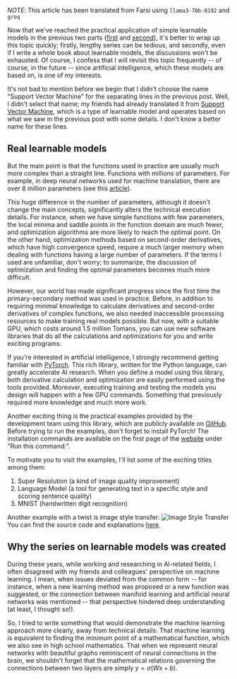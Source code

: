 *NOTE*: This article has been translated from Farsi using `llama3-70b-8192` and `groq`

Now that we've reached the practical application of simple learnable models in the previous two parts ([first](/learnable-models-this-understanding-computer-how-does-it-learn) and [second](/learnable-models-straight-line-the-simple-righteous-function)), it's better to wrap up this topic quickly; firstly, lengthy series can be tedious, and secondly, even if I write a whole book about learnable models, the discussions won't be exhausted. Of course, I confess that I will revisit this topic frequently -- of course, in the future -- since artificial intelligence, which these models are based on, is one of my interests.

It's not bad to mention before we begin that I didn't choose the name "Support Vector Machine" for the separating lines in the previous post. Well, I didn't select that name; my friends had already translated it from [Support Vector Machine](https://fa.wikipedia.org/wiki/%D9%85%D8%A7%D8%B4%DB%8C%D9%86_%D8%A8%D8%B1%D8%AF%D8%A7%D8%B1_%D9%BE%D8%B4%D8%AA%D9%8A%D8%A8%D8%A7%D9%86%DB%8C), which is a type of learnable model and operates based on what we saw in the previous post with some details. I don't know a better name for these lines.

## Real learnable models
But the main point is that the functions used in practice are usually much more complex than a straight line. Functions with millions of parameters. For example, in deep neural networks used for machine translation, there are over 8 million parameters (see this [article](https://arxiv.org/pdf/1409.0473.pdf)).

This huge difference in the number of parameters, although it doesn't change the main concepts, significantly alters the technical execution details. For instance, when we have simple functions with few parameters, the local minima and saddle points in the function domain are much fewer, and optimization algorithms are more likely to reach the optimal point. On the other hand, optimization methods based on second-order derivatives, which have high convergence speed, require a much larger memory when dealing with functions having a large number of parameters. If the terms I used are unfamiliar, don't worry; to summarize, the discussion of optimization and finding the optimal parameters becomes much more difficult.

However, our world has made significant progress since the first time the primary-secondary method was used in practice. Before, in addition to requiring minimal knowledge to calculate derivatives and second-order derivatives of complex functions, we also needed inaccessible processing resources to make training real models possible. But now, with a suitable GPU, which costs around 1.5 million Tomans, you can use new software libraries that do all the calculations and optimizations for you and write exciting programs.

If you're interested in artificial intelligence, I strongly recommend getting familiar with [PyTorch](http://pytorch.org/). This rich library, written for the Python language, can greatly accelerate AI research. When you define a model using this library, both derivative calculation and optimization are easily performed using the tools provided. Moreover, executing training and testing the models you design will happen with a few GPU commands. Something that previously required more knowledge and much more work.

Another exciting thing is the practical examples provided by the development team using this library, which are publicly available on [GitHub](https://github.com/pytorch/examples). Before trying to run the examples, don't forget to install PyTorch! The installation commands are available on the first page of the [website](http://pytorch.org/) under "Run this command:".

To motivate you to visit the examples, I'll list some of the exciting titles among them:
1. Super Resolution (a kind of image quality improvement)
2. Language Model (a tool for generating text in a specific style and scoring sentence quality)
3. MNIST (handwritten digit recognition)

Another example with a twist is image style transfer:
![Image Style Transfer](/img/neuralstyle.png)
You can find the source code and explanations [here](http://pytorch.org/tutorials/advanced/neural_style_tutorial.html).

## Why the series on learnable models was created
During these years, while working and researching in AI-related fields, I often disagreed with my friends and colleagues' perspective on machine learning. I mean, when issues deviated from the common form -- for instance, when a new learning method was proposed or a new function was suggested, or the connection between manifold learning and artificial neural networks was mentioned -- that perspective hindered deep understanding (at least, I thought so!).

So, I tried to write something that would demonstrate the machine learning approach more clearly, away from technical details. That machine learning is equivalent to finding the minimum point of a mathematical function, which we also see in high school mathematics. That when we represent neural networks with beautiful graphs reminiscent of neural connections in the brain, we shouldn't forget that the mathematical relations governing the connections between two layers are simply $y=\sigma\left(Wx+b\right)$.